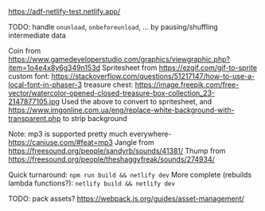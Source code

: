 https://adf-netlify-test.netlify.app/

TODO: handle `onunload`, `onbeforeunload`, ... by pausing/shuffling intermediate data

Coin from https://www.gamedeveloperstudio.com/graphics/viewgraphic.php?item=1o4e4x8y6g349n153d
Spritesheet from https://ezgif.com/gif-to-sprite
custom font: https://stackoverflow.com/questions/51217147/how-to-use-a-local-font-in-phaser-3
treasure chest: https://image.freepik.com/free-vector/watercolor-opened-closed-treasure-box-collection_23-2147877105.jpg
Used the above to convert to spritesheet, and https://www.imgonline.com.ua/eng/replace-white-background-with-transparent.php to strip background

Note: mp3 is supported pretty much everywhere- https://caniuse.com/#feat=mp3
Jangle from https://freesound.org/people/sandyrb/sounds/41381/
Thump from https://freesound.org/people/theshaggyfreak/sounds/274934/

Quick turnaround: `npm run build && netlify dev`
More complete (rebuilds lambda functions?): `netlify build && netlify dev`

TODO: pack assets? https://webpack.js.org/guides/asset-management/
